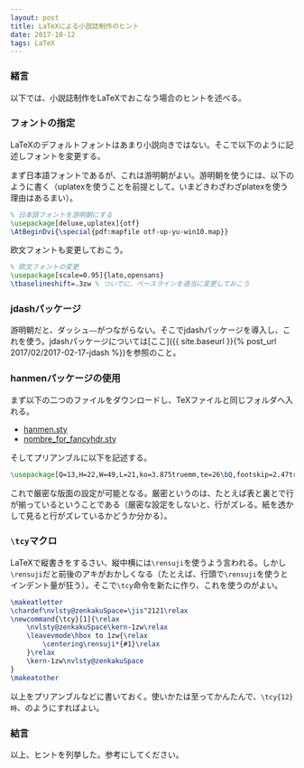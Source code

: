 ```yaml
---
layout: post
title: LaTeXによる小説誌制作のヒント
date: 2017-10-12
tags: LaTeX
---
```


### 緒言
以下では、小説誌制作をLaTeXでおこなう場合のヒントを述べる。

### フォントの指定
LaTeXのデフォルトフォントはあまり小説向きではない。そこで以下のように記述しフォントを変更する。

まず日本語フォントであるが、これは游明朝がよい。游明朝を使うには、以下のように書く（uplatexを使うことを前提として。いまどきわざわざplatexを使う理由はあるまい）。

```LaTeX
% 日本語フォントを游明朝にする
\usepackage[deluxe,uplatex]{otf}
\AtBeginDvi{\special{pdf:mapfile otf-up-yu-win10.map}}
```

欧文フォントも変更しておこう。

```LaTeX
% 欧文フォントの変更
\usepackage[scale=0.95]{lato,opensans}
\tbaselineshift=.3zw % ついでに、ベースラインを適当に変更しておこう
```

### jdashパッケージ
游明朝だと、ダッシュ`――`がつながらない。そこでjdashパッケージを導入し、これを使う。jdashパッケージについては[ここ]({{ site.baseurl }}{% post_url 2017/02/2017-02-17-jdash %})を参照のこと。

### hanmenパッケージの使用
まず以下の二つのファイルをダウンロードし、TeXファイルと同じフォルダへ入れる。

* [hanmen.sty](https://gist.github.com/qdaibungei/5f6986fa99fc9a7d86122a7a9417d64e)
* [nombre_for_fancyhdr.sty](http://p-act.sakura.ne.jp/PARALLEL_ACT/LaTeX-Dojin/src/nombre_for_fancyhdr.sty)

そしてプリアンブルに以下を記述する。

```LaTeX
\usepackage[Q=13,H=22,W=49,L=21,ko=3.875truemm,te=26\bQ,footskip=2.47truemm,tate]{hanmen}
```

これで厳密な版面の設定が可能となる。厳密というのは、たとえば表と裏とで行が揃っているということである（厳密な設定をしないと、行がズレる。紙を透かして見ると行がズレているかどうか分かる）。

### `\tcy`マクロ
LaTeXで縦書きをするさい、縦中横には`\rensuji`を使うよう言われる。しかし`\rensuji`だと前後のアキがおかしくなる（たとえば、行頭で`\rensuji`を使うとインデント量が狂う）。そこで`\tcy`命令を新たに作り、これを使うのがよい。

```LaTeX
\makeatletter
\chardef\nvlsty@zenkakuSpace=\jis"2121\relax
\newcommand{\tcy}[1]{\relax
    \nvlsty@zenkakuSpace\kern-1zw\relax
    \leavevmode\hbox to 1zw{\relax
        \centering\rensuji*{#1}\relax
    }\relax
    \kern-1zw\nvlsty@zenkakuSpace
}
\makeatother
```

以上をプリアンブルなどに書いておく。使いかたは至ってかんたんで、`\tcy{12}時`、のようにすればよい。

### 結言
以上、ヒントを列挙した。参考にしてください。
